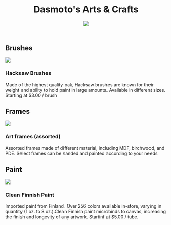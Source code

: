 <!DOCTYPE html>
<html>
<head>
  <title>Dasmoto's Arts & Crafts</title>
  <link href="./resources/CSS/index.css" type="text/css" rel="stylesheet">
</head>
<body>
    <header>
        <h1>Dasmoto's Arts & Crafts</h1>
        <img src="https://content.codecademy.com/courses/freelance-1/unit-2/pattern.jpeg"/>
    </header>
    <main>
        <h2>Brushes</h2>
        <img src="https://content.codecademy.com/courses/freelance-1/unit-2/hacksaw.jpeg"/>
        <h3>Hacksaw Brushes</h3>
            <p>Made of the highest quality oak, Hacksaw brushes are known for their weight and ability to hold paint in large amounts. Available in different sizes. Starting at $3.00 / brush</p>
        <h2>Frames</h2>
        <img src="https://content.codecademy.com/courses/freelance-1/unit-2/frames.jpeg"/>
        <h3>Art frames (assorted)</h3>
            <p>Assorted frames made of different material, including MDF, birchwood, and PDE. Select frames can be sanded and painted according to your needs</p>
        <h2>Paint</h2>
        <img src="https://content.codecademy.com/courses/freelance-1/unit-2/finnish.jpeg"/>
        <h3>Clean Finnish Paint</h3>
            <p>Imported paint from Finland. Over 256 colors available in-store, varying in quantity (1 oz. to 8 oz.).Clean Finnish paint microbinds to canvas, increasing the finish and longevity of any artwork. Startinf at $5.00 / tube.</p>
        </main>
</body>
</html>
